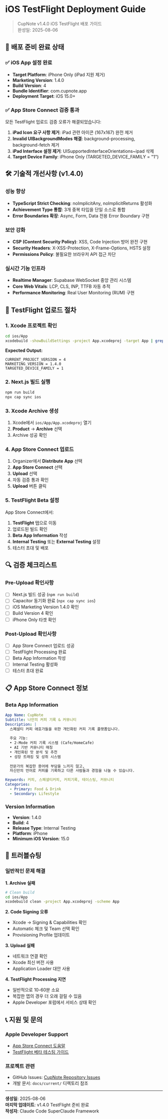 # iOS TestFlight Deployment Guide

> CupNote v1.4.0 iOS TestFlight 배포 가이드  
> 완성일: 2025-08-06

## 🎯 배포 준비 완료 상태

### ✅ iOS App 설정 완료
- **Target Platform**: iPhone Only (iPad 지원 제거)
- **Marketing Version**: 1.4.0
- **Build Version**: 4
- **Bundle Identifier**: com.cupnote.app
- **Deployment Target**: iOS 15.0+

### ✅ App Store Connect 검증 통과
모든 TestFlight 업로드 검증 오류가 해결되었습니다:

1. **iPad Icon 요구 사항 제거**: iPad 관련 아이콘 (167x167) 완전 제거
2. **Invalid UIBackgroundModes 해결**: background-processing, background-fetch 제거
3. **iPad Interface 설정 제거**: UISupportedInterfaceOrientations~ipad 삭제
4. **Target Device Family**: iPhone Only (TARGETED_DEVICE_FAMILY = "1")

## 🛠 기술적 개선사항 (v1.4.0)

### 성능 향상
- **TypeScript Strict Checking**: noImplicitAny, noImplicitReturns 활성화
- **Achievement Type 통합**: 3개 중복 타입을 단일 소스로 통합
- **Error Boundaries 확장**: Async, Form, Data 전용 Error Boundary 구현

### 보안 강화
- **CSP (Content Security Policy)**: XSS, Code Injection 방어 완전 구현
- **Security Headers**: X-XSS-Protection, X-Frame-Options, HSTS 설정
- **Permissions Policy**: 불필요한 브라우저 API 접근 차단

### 실시간 기능 인프라
- **Realtime Manager**: Supabase WebSocket 중앙 관리 시스템
- **Core Web Vitals**: LCP, CLS, INP, TTFB 자동 추적
- **Performance Monitoring**: Real User Monitoring (RUM) 구현

## 📱 TestFlight 업로드 절차

### 1. Xcode 프로젝트 확인
```bash
cd ios/App
xcodebuild -showBuildSettings -project App.xcodeproj -target App | grep -E "MARKETING_VERSION|CURRENT_PROJECT_VERSION|TARGETED_DEVICE_FAMILY"
```

**Expected Output:**
```
CURRENT_PROJECT_VERSION = 4
MARKETING_VERSION = 1.4.0  
TARGETED_DEVICE_FAMILY = 1
```

### 2. Next.js 빌드 실행
```bash
npm run build
npx cap sync ios
```

### 3. Xcode Archive 생성
1. Xcode에서 `ios/App/App.xcodeproj` 열기
2. **Product** → **Archive** 선택
3. Archive 성공 확인

### 4. App Store Connect 업로드
1. Organizer에서 **Distribute App** 선택
2. **App Store Connect** 선택
3. **Upload** 선택
4. 자동 검증 통과 확인
5. **Upload** 버튼 클릭

### 5. TestFlight Beta 설정
App Store Connect에서:
1. **TestFlight** 탭으로 이동
2. 업로드된 빌드 확인
3. **Beta App Information** 작성
4. **Internal Testing** 또는 **External Testing** 설정
5. 테스터 초대 및 배포

## 🔍 검증 체크리스트

### Pre-Upload 확인사항
- [ ] Next.js 빌드 성공 (`npm run build`)
- [ ] Capacitor 동기화 완료 (`npx cap sync ios`)
- [ ] iOS Marketing Version 1.4.0 확인
- [ ] Build Version 4 확인
- [ ] iPhone Only 타겟 확인

### Post-Upload 확인사항
- [ ] App Store Connect 업로드 성공
- [ ] TestFlight Processing 완료
- [ ] Beta App Information 작성
- [ ] Internal Testing 활성화
- [ ] 테스터 초대 완료

## 📋 App Store Connect 정보

### Beta App Information
```yaml
App Name: CupNote
Subtitle: 나만의 커피 기록 & 커뮤니티
Description: |
  스페셜티 커피 애호가들을 위한 개인화된 커피 기록 플랫폼입니다.
  
  주요 기능:
  • 2-Mode 커피 기록 시스템 (Cafe/HomeCafe)
  • AI 기반 커뮤니티 매칭
  • 개인화된 맛 분석 및 추천
  • 성장 트래킹 및 성취 시스템
  
  전문가의 복잡한 용어에 부담을 느끼지 않고, 
  자신만의 언어로 커피를 기록하고 다른 사람들과 경험을 나눌 수 있습니다.

Keywords: 커피, 스페셜티커피, 커피기록, 테이스팅, 커뮤니티
Categories: 
  - Primary: Food & Drink
  - Secondary: Lifestyle
```

### Version Information
- **Version**: 1.4.0
- **Build**: 4
- **Release Type**: Internal Testing
- **Platform**: iPhone
- **Minimum iOS Version**: 15.0

## 🚨 트러블슈팅

### 일반적인 문제 해결

**1. Archive 실패**
```bash
# Clean build
cd ios/App
xcodebuild clean -project App.xcodeproj -scheme App
```

**2. Code Signing 오류**
- Xcode → Signing & Capabilities 확인
- Automatic 체크 및 Team 선택 확인
- Provisioning Profile 업데이트

**3. Upload 실패**
- 네트워크 연결 확인
- Xcode 최신 버전 사용
- Application Loader 대안 사용

**4. TestFlight Processing 지연**
- 일반적으로 10-60분 소요
- 복잡한 앱의 경우 더 오래 걸릴 수 있음
- Apple Developer 포럼에서 서비스 상태 확인

## 📞 지원 및 문의

### Apple Developer Support
- [App Store Connect 도움말](https://help.apple.com/app-store-connect/)
- [TestFlight 베타 테스팅 가이드](https://help.apple.com/app-store-connect/#/devdc42b26b8)

### 프로젝트 관련
- GitHub Issues: [CupNote Repository Issues](https://github.com/your-repo/cupnote/issues)
- 개발 문서: `docs/current/` 디렉토리 참조

---

**생성일**: 2025-08-06  
**마지막 업데이트**: v1.4.0 TestFlight 준비 완료  
**작성자**: Claude Code SuperClaude Framework  